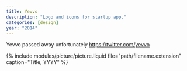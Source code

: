 ```yaml
---
title: Yevvo
description: "Logo and icons for startup app."
categories: [design]
year: "2014"
---
```


Yevvo passed away unfortunately https://twitter.com/yevvo

{% include modules/picture/picture.liquid file="path/filename.extension" caption="Title, YYYY" %}
